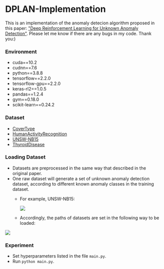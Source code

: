 # DPLAN-Implementation
This is an implementation of the anomaly detecion algorithm proposed in this paper: ["Deep Reinforcement Learning for Unknown Anomaly Detection"](https://arxiv.org/pdf/2009.06847.pdf). Please let me know if there are any bugs in my code. Thank you:)
### Environment
* cuda==10.2
* cudnn==7.6
* python==3.8.8
* tensorflow==2.2.0
* tensorflow-gpu==2.2.0
* keras-rl2==1.0.5
* pandas==1.2.4
* gym==0.18.0
* scikit-learn==0.24.2
### Dataset
* [CoverType](https://archive.ics.uci.edu/ml/datasets/covertype)
* [HumanActivityRecognition](https://archive.ics.uci.edu/ml/datasets/Human+Activity+Recognition+Using+Smartphones)
* [UNSW-NB15](https://cloudstor.aarnet.edu.au/plus/index.php/s/2DhnLGDdEECo4ys)
* [ThyroidDisease](https://archive.ics.uci.edu/ml/datasets/Thyroid+Disease)
### Loading Dataset
* Datasets are preprocessed in the same way that described in the original paper.
* One raw dataset will generate a set of unknown anomaly detection dataset, according to different known anomaly classes in the training dataset.
  * For example, UNSW-NB15:
    
    [![](https://mermaid.ink/img/eyJjb2RlIjoiZ3JhcGggTFJcbiAgICBzdGFydFtVTlNXLU5CMTVdLS0-dHJhaW5bVHJhaW4gRGF0YXNldF1cbiAgICBzdGFydC0tPnRlc3RbVGVzdCBEYXRhc2V0XVxuICAgIHRyYWluLS1Lbm93IEFuYWx5c2lzLS0-QW5hbHlzaXNbQW5hbHlzaXMgVW5rbm93biBEYXRhc2V0XVxuICAgIHRyYWluLS1Lbm93IEJhY2tkb29yLS0-QmFja2Rvb3JbQmFja2Rvb3IgVW5rbm93biBEYXRhc2V0XVxuICAgIHRyYWluLS1Lbm93IERvUy0tPkRvU1tEb1MgVW5rbm93biBEYXRhc2V0XVxuICAgIHRyYWluLS1Lbm93IE90aGVyLS0-Li4uIiwibWVybWFpZCI6eyJ0aGVtZSI6ImRlZmF1bHQifSwidXBkYXRlRWRpdG9yIjpmYWxzZX0)](https://mermaid-js.github.io/mermaid-live-editor/#/edit/eyJjb2RlIjoiZ3JhcGggTFJcbiAgICBzdGFydFtVTlNXLU5CMTVdLS0-dHJhaW5bVHJhaW4gRGF0YXNldF1cbiAgICBzdGFydC0tPnRlc3RbVGVzdCBEYXRhc2V0XVxuICAgIHRyYWluLS1Lbm93IEFuYWx5c2lzLS0-QW5hbHlzaXNbQW5hbHlzaXMgVW5rbm93biBEYXRhc2V0XVxuICAgIHRyYWluLS1Lbm93IEJhY2tkb29yLS0-QmFja2Rvb3JbQmFja2Rvb3IgVW5rbm93biBEYXRhc2V0XVxuICAgIHRyYWluLS1Lbm93IERvUy0tPkRvU1tEb1MgVW5rbm93biBEYXRhc2V0XVxuICAgIHRyYWluLS1Lbm93IE90aGVyLS0-Li4uIiwibWVybWFpZCI6eyJ0aGVtZSI6ImRlZmF1bHQifSwidXBkYXRlRWRpdG9yIjpmYWxzZX0)

  * Accordingly, the paths of datasets are set in the following way to be loaded:
    
 [![](https://mermaid.ink/img/eyJjb2RlIjoiZ3JhcGggVEQ7XG4gICAgc3RhcnRbZGF0YV9wYXRoXS0tPmRzMVtVTlNXLU5CMTVdXG4gICAgc3RhcnQtLT5kczJbQ292ZXJUeXBlXVxuICAgIHN0YXJ0LS0-ZHMzW1RoeXJvaWREaXNlYXNlXVxuICAgIHN0YXJ0LS0-ZHM0Wy4uLl1cbiAgICBkczEtLT5BbmFseXNpc1xuICAgIGRzMS0tPkJhY2tkb29yXG4gICAgZHMxLS0-RG9TXG4gICAgZHMxLS0-RXhwbG9pdHNcbiAgICBkczEtLT4uLi5cbiAgICBkczEtLT50MVt0ZXN0IGRhdGFzZXRdXG4gICAgZHMyLS0-Y290dG9ud29vZFxuICAgIGRzMi0tPmRvdWdsYXMtZmlyXG4gICAgZHMyLS0-dDJbdGVzdCBkYXRhc2V0XVxuICAgIGRzMy0tPmh5cG90aHlyb2lkXG4gICAgZHMzLS0-c3Vibm9ybWFsXG4gICAgZHMzLS0-dDNbdGVzdCBkYXRhc2V0XSIsIm1lcm1haWQiOnsidGhlbWUiOiJkZWZhdWx0In0sInVwZGF0ZUVkaXRvciI6ZmFsc2V9)](https://mermaid-js.github.io/mermaid-live-editor/#/edit/eyJjb2RlIjoiZ3JhcGggVEQ7XG4gICAgc3RhcnRbZGF0YV9wYXRoXS0tPmRzMVtVTlNXLU5CMTVdXG4gICAgc3RhcnQtLT5kczJbQ292ZXJUeXBlXVxuICAgIHN0YXJ0LS0-ZHMzW1RoeXJvaWREaXNlYXNlXVxuICAgIHN0YXJ0LS0-ZHM0Wy4uLl1cbiAgICBkczEtLT5BbmFseXNpc1xuICAgIGRzMS0tPkJhY2tkb29yXG4gICAgZHMxLS0-RG9TXG4gICAgZHMxLS0-RXhwbG9pdHNcbiAgICBkczEtLT4uLi5cbiAgICBkczEtLT50MVt0ZXN0IGRhdGFzZXRdXG4gICAgZHMyLS0-Y290dG9ud29vZFxuICAgIGRzMi0tPmRvdWdsYXMtZmlyXG4gICAgZHMyLS0-dDJbdGVzdCBkYXRhc2V0XVxuICAgIGRzMy0tPmh5cG90aHlyb2lkXG4gICAgZHMzLS0-c3Vibm9ybWFsXG4gICAgZHMzLS0-dDNbdGVzdCBkYXRhc2V0XSIsIm1lcm1haWQiOnsidGhlbWUiOiJkZWZhdWx0In0sInVwZGF0ZUVkaXRvciI6ZmFsc2V9) 
    
### Experiment
* Set hyperparameters listed in the file `main.py`.
* Run `python main.py`.